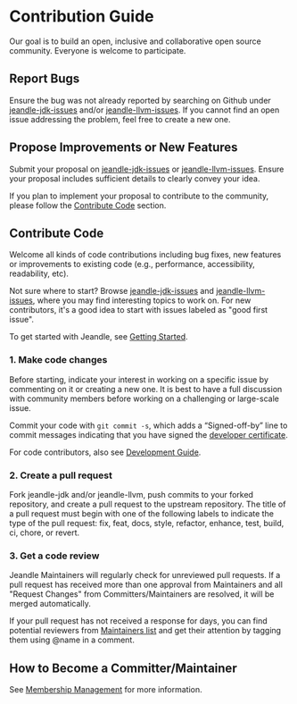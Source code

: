 # Contribution Guide
Our goal is to build an open, inclusive and collaborative open source community. Everyone is welcome to participate.

## Report Bugs
Ensure the bug was not already reported by searching on Github under [jeandle-jdk-issues](https://github.com/jeandle/jeandle-jdk/issues) and/or [jeandle-llvm-issues](https://github.com/jeandle/jeandle-llvm/issues). If you cannot find an open issue addressing the problem, feel free to create a new one.

## Propose Improvements or New Features
Submit your proposal on [jeandle-jdk-issues](https://github.com/jeandle/jeandle-jdk/issues) or [jeandle-llvm-issues](https://github.com/jeandle/jeandle-llvm/issues). Ensure your proposal includes sufficient details to clearly convey your idea.

If you plan to implement your proposal to contribute to the community, please follow the [Contribute Code](https://github.com/jeandle/jeandle-jdk/blob/main/jeandle-docs/contribution-guide.md#contribute-code) section.

## Contribute Code
Welcome all kinds of code contributions including bug fixes, new features or improvements to existing code (e.g., performance, accessibility, readability, etc).

Not sure where to start? Browse [jeandle-jdk-issues](https://github.com/jeandle/jeandle-jdk/issues) and [jeandle-llvm-issues](https://github.com/jeandle/jeandle-llvm/issues), where you may find interesting topics to work on. For new contributors, it's a good idea to start with issues labeled as "good first issue".

To get started with Jeandle, see [Getting Started](https://github.com/jeandle/jeandle-jdk/blob/main/jeandle-docs/getting-started.md).

### 1. Make code changes
Before starting, indicate your interest in working on a specific issue by commenting on it or creating a new one. It is best to have a full discussion with community members before working on a challenging or large-scale issue.

Commit your code with ```git commit -s```, which adds a “Signed-off-by” line to commit messages indicating that you have signed the [developer certificate](https://developercertificate.org/).

For code contributors, also see [Development Guide](https://github.com/jeandle/jeandle-jdk/blob/main/jeandle-docs/development-guide.md).

### 2. Create a pull request
Fork jeandle-jdk and/or jeandle-llvm, push commits to your forked repository, and create a pull request to the upstream repository. The title of a pull request must begin with one of the following labels to indicate the type of the pull request: fix, feat, docs, style, refactor, enhance, test, build, ci, chore, or revert.

### 3. Get a code review
Jeandle Maintainers will regularly check for unreviewed pull requests. If a pull request has received more than one approval from Maintainers and all "Request Changes" from Committers/Maintainers are resolved, it will be merged automatically.

If your pull request has not received a response for days, you can find potential reviewers from [Maintainers list](https://github.com/jeandle/community/blob/main/MAINTAINERS.md) and get their attention by tagging them using @name in a comment.

## How to Become a Committer/Maintainer
See [Membership Management](https://github.com/jeandle/community/blob/main/COMMUNITY_MEMBERSHIP.md#membership-management) for more information.
